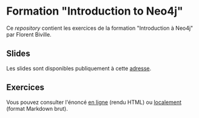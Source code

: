 # Formation "Introduction to Neo4j"

Ce *repository* contient les exercices de la formation
"Introduction à Neo4j" par Florent Biville.

## Slides

Les slides sont disponibles publiquement à cette [adresse](TODO).

## Exercices

Vous pouvez consulter l'énoncé [en ligne](https://fbiville.github.io/neo4j-training/) (rendu HTML)
ou [localement](./docs/index.md) (format Markdown brut).


